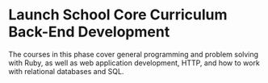 # Launch School Core Curriculum Back-End Development

The courses in this phase cover general programming and problem solving with Ruby, as well as web application development,  HTTP, and how to work with relational databases and SQL.